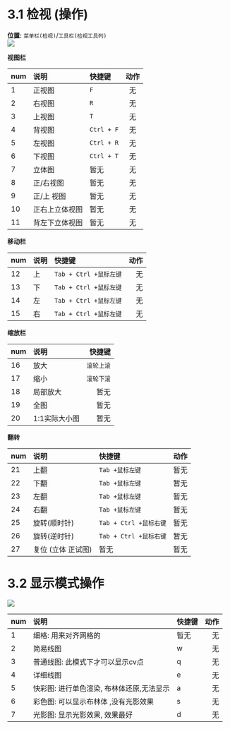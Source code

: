 

# 3.1 检视 (操作)
**位置:** `菜单栏(检视)`/`工具栏(检视工具列)`  
![](https://oss.6200052.xyz:44/mddata/ls/2022/11/9/检视工具栏.png)  


**视图栏**   


|num|说明|快捷键|动作|
|:-|:-|:-|:-:|  
|1| 正视图|`F`|无|  
|2|右视图|`R`|无|  
|3|上视图|`T`|无|  
|4|背视图|`Ctrl + F`|无|  
|5|左视图|`Ctrl + R`|无|  
|6|下视图| `Ctrl + T`|无|  
|7| 立体图|暂无|无|  
|8|正/右视图|暂无|无|  
|9|正/上 视图|暂无|无|  
|10|正右上立体视图|暂无|无|  
|11|背左下立体视图|暂无|无|  

**移动栏**  

|num|说明|快捷键|动作|  
|:-|:-|:-|-:|  
|12|上|`Tab + Ctrl +鼠标左键`| 无 |  
|13|下|`Tab + Ctrl +鼠标左键`| 无 |  
|14|左|`Tab + Ctrl +鼠标左键`| 无 |  
|15|右|`Tab + Ctrl +鼠标左键`| 无 |  

**缩放栏**   

|num|说明|快捷键|
|:-|:-|-:|
|16|放大|`滚轮上滚`|
|17|缩小|`滚轮下滚`|
|18|局部放大|暂无|
|19|全图|暂无|
|20|1:1实际大小图|暂无|
	
**翻转**    

|num|说明|快捷键|动作|  
|:-|:-|:-|:-:|  
|21 |上翻|`Tab +鼠标左键`|暂无|
|22|下翻|`Tab +鼠标左键`|暂无|
|23 |左翻|`Tab +鼠标左键`|暂无|
|24 |右翻| `Tab +鼠标左键`|暂无|
|25 |旋转(顺时针) |`Tab + Ctrl +鼠标右键`|暂无|
|26|  旋转(逆时针)|`Tab + Ctrl +鼠标右键`|暂无|
|27 |复位 (立体 正试图)|暂无|暂无|



# 3.2 显示模式操作  

![](https://oss.6200052.xyz:44/mddata/ls/2022/11/9/视图模式.png)  



|num|说明|快捷键|动作|  
|:-|:-|:-|-:|  
|1|细格: 用来对齐网格的|暂无|无|
|2|简易线图|w|无|
|3|普通线图: 此模式下才可以显示cv点 |q|无|
|4|详细线图 |e|无|
|5|快彩图: 进行单色渲染, 布林体还原,无法显示|a|无|
|6|彩色图: 可以显示布林体 ,没有光影效果|s|无|
|7|光影图: 显示光影效果, 效果最好|d|无|

